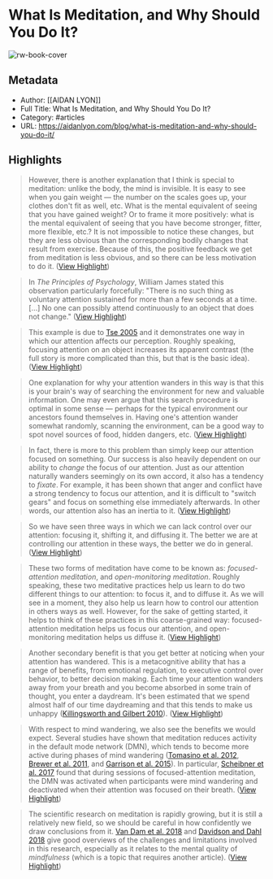 # What Is Meditation, and Why Should You Do It?

![rw-book-cover](https://aidanlyon.com/static/meditation-340e9b6c40f62763f281e181aeb5fb15.jpg)

## Metadata
- Author: [[AIDAN LYON]]
- Full Title: What Is Meditation, and Why Should You Do It?
- Category: #articles
- URL: https://aidanlyon.com/blog/what-is-meditation-and-why-should-you-do-it/

## Highlights

> However, there is another explanation that I think is special to meditation: unlike the body, the mind is invisible. It is easy to see when you gain weight — the number on the scales goes up, your clothes don't fit as well, etc. What is the mental equivalent of seeing that you have gained weight? Or to frame it more positively: what is the mental equivalent of seeing that you have become stronger, fitter, more flexible, etc.? It is not impossible to notice these changes, but they are less obvious than the corresponding bodily changes that result from exercise. Because of this, the positive feedback we get from meditation is less obvious, and so there can be less motivation to do it. ([View Highlight](https://read.readwise.io/read/01gpy7va8vta352w1qe3ezpqkz))


> In *The Principles of Psychology*, William James stated this observation particularly forcefully:
>  "There is no such thing as voluntary attention sustained for more than a few seconds at a time. [...] No one can possibly attend continuously to an object that does not change." ([View Highlight](https://read.readwise.io/read/01gpy7wthsyam47cm9x0sx7k3z))


> This example is due to [Tse 2005](http://dx.doi.org/10.1016/j.visres.2004.11.001) and it demonstrates one way in which our attention affects our perception. Roughly speaking, focusing attention on an object increases its apparent contrast (the full story is more complicated than this, but that is the basic idea). ([View Highlight](https://read.readwise.io/read/01gpy7yy15c0de18910dnrgy59))


> One explanation for why your attention wanders in this way is that this is your brain's way of searching the environment for new and valuable information. One may even argue that this search procedure is optimal in some sense — perhaps for the typical environment our ancestors found themselves in. Having one's attention wander somewhat randomly, scanning the environment, can be a good way to spot novel sources of food, hidden dangers, etc. ([View Highlight](https://read.readwise.io/read/01gpy80m818227cn0xv5ecwn1m))


> In fact, there is more to this problem than simply keep our attention focused on something. Our success is also heavily dependent on our ability to *change* the focus of our attention. Just as our attention naturally wanders seemingly on its own accord, it also has a tendency to *fixate*. For example, it has been shown that anger and conflict have a strong tendency to focus our attention, and it is difficult to "switch gears" and focus on something else immediately afterwards. In other words, our attention also has an inertia to it. ([View Highlight](https://read.readwise.io/read/01gpy85erphyb3esy80meg62qx))


> So we have seen three ways in which we can lack control over our attention: focusing it, shifting it, and diffusing it. The better we are at controlling our attention in these ways, the better we do in general. ([View Highlight](https://read.readwise.io/read/01gpy8643n1pnktnsdpkrsjxx4))


> These two forms of meditation have come to be known as: *focused-attention meditation*, and *open-monitoring meditation*. Roughly speaking, these two meditative practices help us learn to do two different things to our attention: to focus it, and to diffuse it. As we will see in a moment, they also help us learn how to control our attention in others ways as well. However, for the sake of getting started, it helps to think of these practices in this coarse-grained way: focused-attention meditation helps us focus our attention, and open-monitoring meditation helps us diffuse it. ([View Highlight](https://read.readwise.io/read/01gpy8aps64sz1txy01xyc6x6q))


> Another secondary benefit is that you get better at noticing when your attention has wandered. This is a metacognitive ability that has a range of benefits, from emotional regulation, to executive control over behavior, to better decision making. Each time your attention wanders away from your breath and you become absorbed in some train of thought, you enter a daydream. It's been estimated that we spend almost half of our time daydreaming and that this tends to make us unhappy ([Killingsworth and Gilbert 2010](http://dx.doi.org/10.1126/science.1192439)). ([View Highlight](https://read.readwise.io/read/01gpy8f2w78cq505tc7qgnpsr9))


> With respect to mind wandering, we also see the benefits we would expect. Several studies have shown that meditation reduces activity in the default mode network (DMN), which tends to become more active during phases of mind wandering ([Tomasino et al. 2012](http://dx.doi.org/10.3389/fnhum.2012.00346), [Brewer et al. 2011](http://dx.doi.org/10.1073/pnas.1112029108), and [Garrison et al. 2015](http://dx.doi.org/10.3758/s13415-015-0358-3)). In particular, [Scheibner et al. 2017](http://dx.doi.org/10.1016/j.neuroimage.2017.01.044) found that during sessions of focused-attention meditation, the DMN was activated when participants were mind wandering and deactivated when their attention was focused on their breath. ([View Highlight](https://read.readwise.io/read/01gpza03127nsgfwrm7q40tjm1))


> The scientific research on meditation is rapidly growing, but it is still a relatively new field, so we should be careful in how confidently we draw conclusions from it. [Van Dam et al. 2018](http://dx.doi.org/10.1177/1745691617709589) and [Davidson and Dahl 2018](http://dx.doi.org/10.1177/1745691617718358) give good overviews of the challenges and limitations involved in this research, especially as it relates to the mental quality of *mindfulness* (which is a topic that requires another article). ([View Highlight](https://read.readwise.io/read/01gpza1zmn3apg93vd6xxkavzt))

